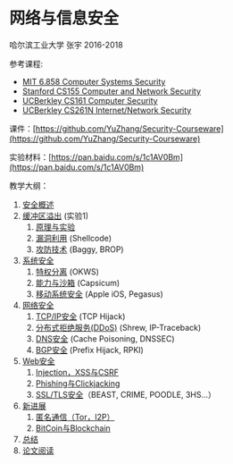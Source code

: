 # 网络与信息安全

哈尔滨工业大学 张宇 2016-2018

参考课程:

- [MIT 6.858 Computer Systems Security](http://ocw.mit.edu/courses/electrical-engineering-and-computer-science/6-858-computer-systems-security-fall-2014/index.htm)
- [Stanford CS155 Computer and Network Security](https://crypto.stanford.edu/cs155/)
- [UCBerkley CS161 Computer Security](http://inst.eecs.berkeley.edu/~cs161/fa16/)
- [UCBerkley CS261N Internet/Network Security](http://www.icir.org/vern/cs261n/)

课件：[https://github.com/YuZhang/Security-Courseware](https://github.com/YuZhang/Security-Courseware)

实验材料：[https://pan.baidu.com/s/1c1AV0Bm](https://pan.baidu.com/s/1c1AV0Bm)

教学大纲：

1. [安全概述](introduction.md)
2. [缓冲区溢出](buffer-overflow) (实验1)
	1. [原理与实验](buffer-overflow/buffer-overflow-1.md)
	2. [漏洞利用](buffer-overflow/buffer-overflow-2.md) (Shellcode)
	3. [攻防技术](buffer-overflow/buffer-overflow-3.md) (Baggy, BROP)
3. [系统安全](system-security)
	1. [特权分离](system-security/privilege-separation.md) (OKWS)
	2. [能力与沙箱](system-security/capabilities-sandbox.md) (Capsicum)
	3. [移动系统安全](system-security/ios-security.md) (Apple iOS, Pegasus)
4. [网络安全](network-security)
 	1. [TCP/IP安全](network-security/tcp-ip-sec.md) (TCP Hijack)
	2. [分布式拒绝服务(DDoS)](network-security/ddos.md) (Shrew, IP-Traceback)
	3. [DNS安全](network-security/dns-sec.pptx) (Cache Poisoning, DNSSEC)
	4. [BGP安全](network-security/bgp-sec.pptx) (Prefix Hijack, RPKI)
5. [Web安全](web-security)
	1. [Injection，XSS与CSRF](web-security/web-sec-1.md)
	2. [Phishing与Clickjacking](web-security/web-sec-2.md)
	3. [SSL/TLS安全](web-security/tls.md)（BEAST, CRIME, POODLE, 3HS...）
6. [新进展](application-security)
	1. [匿名通信（Tor，I2P）](application-security/anonymous.md)
	2. [BitCoin与Blockchain](application-security/blockchain.md)
7. [总结](summary.md)
8. [论文阅读](reading.md)
